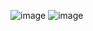 ![image](https://user-images.githubusercontent.com/104780664/188345812-37b2958a-58ef-4df3-90b9-783db3a9ca42.png)
![image](https://user-images.githubusercontent.com/104780664/188345906-57ffbc95-a0fe-449c-b1d9-f047098f916c.png)
